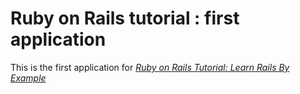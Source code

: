 # Ruby on Rails tutorial : first application

This is the first application for
[*Ruby on Rails Tutorial: Learn Rails By Example*](http://railstutorial.org)
